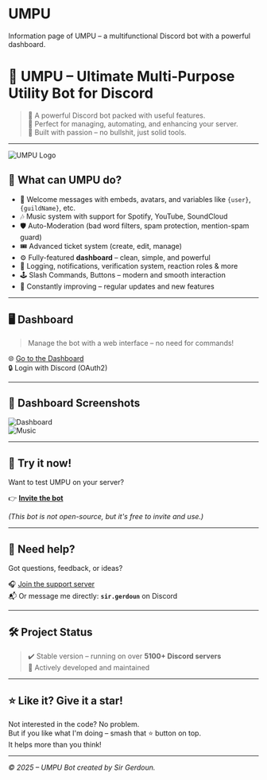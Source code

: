 # UMPU
Information page of UMPU – a multifunctional Discord bot with a powerful dashboard.

# 🤖 UMPU – Ultimate Multi-Purpose Utility Bot for Discord

> 🔧 A powerful Discord bot packed with useful features.  
> 🎯 Perfect for managing, automating, and enhancing your server.  
> 🧠 Built with passion – no bullshit, just solid tools.

---

![UMPU Logo](https://umpu.xyz/assets/img/iconee.png)

## 🚀 What can UMPU do?

- 👋 Welcome messages with embeds, avatars, and variables like `{user}`, `{guildName}`, etc.
- 🎶 Music system with support for Spotify, YouTube, SoundCloud
- 🛡️ Auto-Moderation (bad word filters, spam protection, mention-spam guard)
- 🎟️ Advanced ticket system (create, edit, manage)
- ⚙️ Fully-featured **dashboard** – clean, simple, and powerful
- 🧾 Logging, notifications, verification system, reaction roles & more
- 🕹️ Slash Commands, Buttons – modern and smooth interaction
- 🧠 Constantly improving – regular updates and new features

---

## 🖥️ Dashboard

> Manage the bot with a web interface – no need for commands!

🌐 [Go to the Dashboard](https://umpu.xyz/dashboard)  
🔒 Login with Discord (OAuth2)

---

## 📸 Dashboard Screenshots

![Dashboard](https://imgur.com/oGrahbv)  
![Music](https://imgur.com/uG3HiqZ)

---

## 🧪 Try it now!

Want to test UMPU on your server?

👉 **[Invite the bot](https://discord.com/oauth2/authorize?client_id=855900715720245289&permissions=8&integration_type=0&scope=applications.commands+bot)**

*(This bot is not open-source, but it's free to invite and use.)*

---

## 🤝 Need help?

Got questions, feedback, or ideas?

🎧 [Join the support server](https://discord.gg/AvQqSNtGhz)  
📬 Or message me directly: **`sir.gerdoun`** on Discord

---

## 🛠️ Project Status

> ✔️ Stable version – running on over **5100+ Discord servers**  
> 🚧 Actively developed and maintained

---

## ⭐ Like it? Give it a star!

Not interested in the code? No problem.  
But if you like what I'm doing – smash that ⭐ button on top.  
It helps more than you think!

---

*© 2025 – UMPU Bot created by Sir Gerdoun.*
